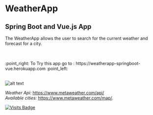 # WeatherApp
## Spring Boot and Vue.js App

The WeatherApp allows the user to search for the current weather and forecast for a city.


<br/>
<br/>
:point_right: To Try this app go to :  https://weatherapp-springboot-vue.herokuapp.com :point_left:
<br/>
<br/>

![alt text](https://i.postimg.cc/gJFVdLcR/weather.jpg)

*Weather Api:* https://www.metaweather.com/api/ <br/>
*Available cities:* https://www.metaweather.com/map/. 



[![Visits Badge](https://badges.pufler.dev/visits/JaneckN/weatherapp )](https://badges.pufler.dev)
